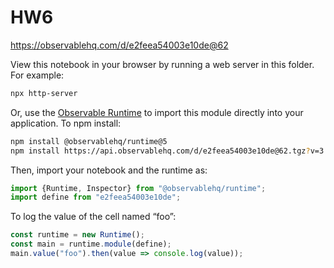 # HW6

https://observablehq.com/d/e2feea54003e10de@62

View this notebook in your browser by running a web server in this folder. For
example:

~~~sh
npx http-server
~~~

Or, use the [Observable Runtime](https://github.com/observablehq/runtime) to
import this module directly into your application. To npm install:

~~~sh
npm install @observablehq/runtime@5
npm install https://api.observablehq.com/d/e2feea54003e10de@62.tgz?v=3
~~~

Then, import your notebook and the runtime as:

~~~js
import {Runtime, Inspector} from "@observablehq/runtime";
import define from "e2feea54003e10de";
~~~

To log the value of the cell named “foo”:

~~~js
const runtime = new Runtime();
const main = runtime.module(define);
main.value("foo").then(value => console.log(value));
~~~
